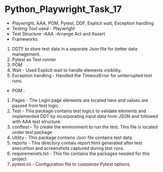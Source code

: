 # Python_Playwright_Task_17
* Playwright, AAA, POM, Pytest, DDF, Explicit wait, Exception handling
* Testing Tool used - Playwright
* Test Structure -AAA -Arrange Act and Assert
* Frameworks
1. DDTF to store test data in a seperate Json file for better data management.
2. Pytest as Test runner
3. POM
4. Wait - Used Explicit wait to handle elements visibility.
5. Exception handling - Handled the TimeoutError for uniterrupted test runs.
* POM :
1. Pages - The Login page elements are located here and values are passed from test logic.
2. Test - This package contains test logics to validate elements and implemented DDT by incorporating input data from JSON and followed with AAA test structure.
3. conftest - To create the environment to run the test. This file is located under test package
4. Utility - This package contains Json file contains test data.
5. reports - This directory contais report.html generated after test execurtion and screenshots captured during test runs.
6. requiremenets.txt - This file contains the packages needed for this project
7. pytest.ini - Configuration file to customize Pytest options.  

